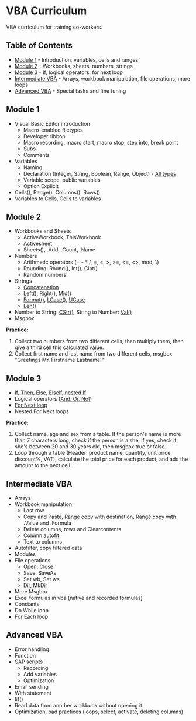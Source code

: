 # VBA Curriculum
VBA curriculum for training co-workers.

## Table of Contents

- [Module 1](https://github.com/codergy/vbacurriculum#module-1) - Introduction, variables, cells and ranges
- [Module 2](https://github.com/codergy/vbacurriculum#module-2) - Workbooks, sheets, numbers, strings
- [Module 3](https://github.com/codergy/vbacurriculum#module-3) - If, logical operators, for next loop
- [Intermediate VBA](https://github.com/codergy/vbacurriculum#intermediate-vba) - Arrays, workbook manipulation, file operations, more loops
- [Advanced VBA](https://github.com/codergy/vbacurriculum#advanced-vba) - Special tasks and fine tuning

## Module 1

- Visual Basic Editor introduction
  - Macro-enabled filetypes
  - Developer ribbon
  - Macro recording, macro start, macro stop, step into, break point
  - Subs
  - Comments
- Variables
  - Naming
  - Declaration (Integer, String, Boolean, Range, Object) - [All types](https://docs.microsoft.com/en-us/dotnet/visual-basic/language-reference/data-types/data-type-summary)
  - Variable scope, public variables
  - Option Explicit
- Cells(), Range(), Columns(), Rows()
- Variables to Cells, Cells to variables

## Module 2

- Workbooks and Sheets
  - ActiveWorkbook, ThisWorkbook
  - Activesheet
  - Sheets(), .Add, .Count, .Name
- Numbers
  - Arithmetic operators (+ - * /, =, <, >, >=, <=, <>, mod, \\)
  - Rounding: Round(), Int(), Cint()
  - Random numbers
- Strings
    - [Concatenation](https://docs.microsoft.com/en-us/dotnet/visual-basic/programming-guide/language-features/operators-and-expressions/concatenation-operators)
    - [Left()](https://msdn.microsoft.com/en-us/vba/language-reference-vba/articles/left-function), [Right()](https://msdn.microsoft.com/en-us/vba/language-reference-vba/articles/right-function), [Mid()](https://msdn.microsoft.com/en-us/vba/language-reference-vba/articles/mid-function)
    - [Format()](https://msdn.microsoft.com/en-us/vba/language-reference-vba/articles/format-function-visual-basic-for-applications), [LCase()](https://msdn.microsoft.com/en-us/vba/language-reference-vba/articles/lcase-function), [UCase](https://msdn.microsoft.com/en-us/vba/language-reference-vba/articles/ucase-function)
    - [Len()](https://msdn.microsoft.com/en-us/vba/language-reference-vba/articles/len-function)
- Number to String: [CStr()](https://docs.microsoft.com/en-us/dotnet/visual-basic/language-reference/functions/type-conversion-functions), String to Number: [Val()](https://msdn.microsoft.com/en-us/vba/language-reference-vba/articles/val-function)
- Msgbox

**Practice:**
1. Collect two numbers from two different cells, then multiply them, then give a third cell this calculated value.
2. Collect first name and last name from two different cells, msgbox "Greetings Mr. Firstname Lastname!"

## Module 3

- [If, Then, Else, ElseIf, nested If](https://docs.microsoft.com/en-us/dotnet/visual-basic/language-reference/statements/if-then-else-statement)
- Logical operators ([And, Or, Not](https://docs.microsoft.com/en-us/dotnet/visual-basic/programming-guide/language-features/operators-and-expressions/logical-and-bitwise-operators))
- [For Next loop](https://docs.microsoft.com/en-us/dotnet/visual-basic/language-reference/statements/for-next-statement)
- Nested For Next loops

**Practice:**
1. Collect name, age and sex from a table. If the person's name is more than 7 characters long, check if the person is a she, if yes, check if she's between 20 and 30 years old, then msgbox true or false.
2. Loop through a table (Header: product name, quantity, unit price, discount%, VAT), calculate the total price for each product, and add the amount to the next cell.

## Intermediate VBA

- Arrays
- Workbook manipulation
  - Last row
  - Copy and Paste, Range copy with destination, Range copy with .Value and .Formula
  - Delete columns, rows and Clearcontents
  - Column autofit
  - Text to columns
- Autofilter, copy filtered data
- Modules
- File operations
  - Open, Close
  - Save, SaveAs
  - Set wb, Set ws
  - Dir, MkDir
- More Msgbox
- Excel formulas in vba (native and recorded formulas)
- Constants
- Do While loop
- For Each loop

## Advanced VBA

- Error handling
- Function
- SAP scripts
  - Recording
  - Add variables
  - Optimization
- Email sending
- With statement
- Iif()
- Read data from another workbook without opening it
- Optimization, bad practices (loops, select, activate, deleting columns)
